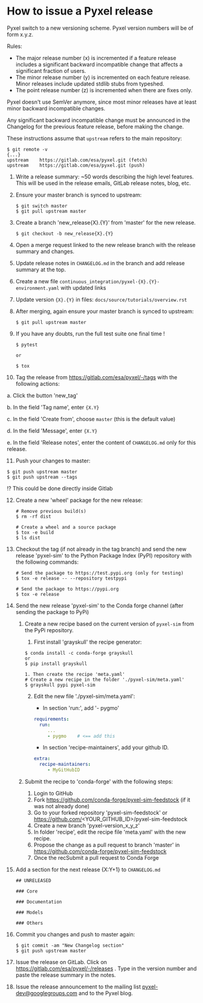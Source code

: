 # How to issue a Pyxel release

Pyxel switch to a new versioning scheme. Pyxel version numbers will be of form x.y.z.

Rules:

- The major release number (x) is incremented if a feature release includes a significant
backward incompatible change that affects a significant fraction of users.
- The minor release number (y) is incremented on each feature release.
Minor releases include updated stdlib stubs from typeshed.
- The point release number (z) is incremented when there are fixes only.

Pyxel doesn't use SemVer anymore, since most minor releases have at least minor backward incompatible changes.

Any significant backward incompatible change must be announced in the Changelog for the previous feature release,
before making the change.

These instructions assume that `upstream` refers to the main repository:

```fish
$ git remote -v
{...}
upstream	https://gitlab.com/esa/pyxel.git (fetch)
upstream	https://gitlab.com/esa/pyxel.git (push)
```

1. Write a release summary: ~50 words describing the high level features. This will be used in the release emails, 
GitLab release notes, blog, etc.

2. Ensure your master branch is synced to upstream:

   ```fish
   $ git switch master
   $ git pull upstream master
   ```

3. Create a branch 'new_release{X}.{Y}' from 'master' for the new release.

   ```fish
   $ git checkout -b new_release{X}.{Y}
   ```

4. Open a merge request linked to the new release branch with the release summary and changes.

5. Update release notes in `CHANGELOG.md` in the branch and add release summary at the top.

6. Create a new file `continuous_integration/pyxel-{X}.{Y}-environment.yaml` with updated links

7. Update version `{X}.{Y}` in files: `docs/source/tutorials/overview.rst`

8. After merging, again ensure your master branch is synced to upstream:

   ```fish
   $ git pull upstream master
   ```

9. If you have any doubts, run the full test suite one final time !

   ```fish
   $ pytest

   or

   $ tox
   ```

10. Tag the release from https://gitlab.com/esa/pyxel/-/tags with the following actions:

   a. Click the button 'new_tag'

   b. In the field 'Tag name', enter `{X.Y}`

   c. In the field 'Create from', choose `master` (this is the default value)

   d. In the field 'Message', enter `{X.Y}`

   e. In the field 'Release notes', enter the content of `CHANGELOG.md` only for this release.

11. Push your changes to master:
   ```fish
   $ git push upstream master
   $ git push upstream --tags
   ```
   :interrobang: This could be done directly inside Gitlab

12. Create a new 'wheel' package for the new release:
    ```fish
    # Remove previous build(s)
    $ rm -rf dist
    
    # Create a wheel and a source package
    $ tox -e build
    $ ls dist
    ``` 

13. Checkout the tag (if not already in the tag branch) and send the new release 'pyxel-sim' to the Python Package Index (PyPI) repository with
    the following commands:
       ```fish
       # Send the package to https://test.pypi.org (only for testing)
       $ tox -e release -- --repository testpypi

       # Send the package to https://pypi.org
       $ tox -e release
       ```
   
14. Send the new release 'pyxel-sim' to the Conda forge channel (after sending the 
    package to PyPi)
   
    1. Create a new recipe based on the current version of `pyxel-sim` from the PyPi
       repository.
   
       1. First install 'grayskull' the recipe generator:
       ```fish
       $ conda install -c conda-forge grayskull
       or
       $ pip install grayskull
      
       1. Then create the recipe 'meta.yaml'
       # Create a new recipe in the folder './pyxel-sim/meta.yaml'
       $ grayskull pypi pyxel-sim
       ```
      
       2. Edit the new file './pyxel-sim/meta.yaml':
          * In section 'run:', add '- pygmo'
          ```yaml
          requirements:
            run:
               ...
               - pygmo    # <== add this
          ```
         
          * In section 'recipe-maintainers', add your github ID.
          ```yaml
          extra:
            recipe-maintainers:
               - MyGitHubID
          ```
    2. Submit the recipe to 'conda-forge' with the following steps:
       1. Login to GitHub
       2. Fork https://github.com/conda-forge/pyxel-sim-feedstock (if it was not already done)
       3. Go to your forked repository 'pyxel-sim-feedstock' or https://github.com/<YOUR_GITHUB_ID>/pyxel-sim-feedstock
       4. Create a new branch 'pyxel-version_x_y_z'
       5. In folder 'recipe', edit the recipe file 'meta.yaml' with the new recipe.
       6. Propose the change as a pull request to branch 'master' in https://github.com/conda-forge/pyxel-sim-feedstock
       7. Once the recSubmit a pull request to Conda Forge

15. Add a section for the next release {X:Y+1} to `CHANGELOG.md`

     ```fish
     ## UNRELEASED

     ### Core

     ### Documentation
    
     ### Models
    
     ### Others
     ```

16. Commit you changes and push to master again:
     ```fish
     $ git commit -am "New Changelog section"
     $ git push upstream master
     ```

17. Issue the release on GitLab.
    Click on https://gitlab.com/esa/pyxel/-/releases . Type in the version number and paste the release summary in the notes.

18. Issue the release announcement to the mailing list pyxel-dev@googlegroups.com and to the Pyxel blog.
